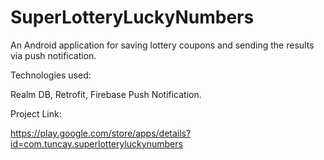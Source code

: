 # SuperLotteryLuckyNumbers

An Android application for saving lottery coupons and sending the results via push notification.

Technologies used:

Realm DB,
Retrofit,
Firebase Push Notification.

Project Link:

https://play.google.com/store/apps/details?id=com.tuncay.superlotteryluckynumbers
